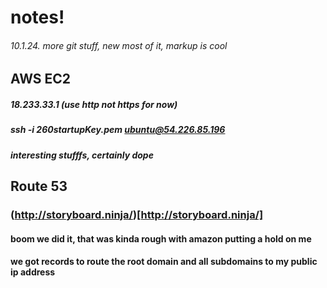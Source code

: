 # notes!
###### 10.1.24. more git stuff, new most of it, markup is cool

## AWS EC2
##### 18.233.33.1 (use http not https for now)
##### ssh -i 260startupKey.pem ubuntu@54.226.85.196
##### interesting stufffs, certainly dope

## Route 53
### (http://storyboard.ninja/)[http://storyboard.ninja/] 
#### boom we did it, that was kinda rough with amazon putting a hold on me
#### we got records to route the root domain and all subdomains to my public ip address
